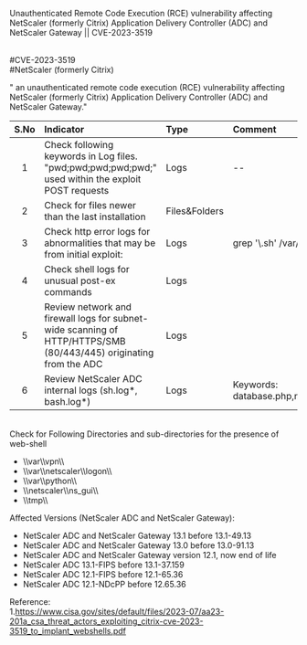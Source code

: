 Unauthenticated Remote Code Execution (RCE) vulnerability affecting NetScaler (formerly Citrix) Application Delivery Controller (ADC) and NetScaler Gateway || CVE-2023-3519

<br>#CVE-2023-3519
<br>#NetScaler (formerly Citrix)

" an unauthenticated remote code execution (RCE) vulnerability affecting NetScaler (formerly Citrix) Application Delivery Controller (ADC) and NetScaler Gateway."

| S.No | Indicator            | Type   | Comment |
|:-----:|:----------------|:---------|:--------------------|
|1 | Check following keywords in Log files. "pwd;pwd;pwd;pwd;pwd;" used within the exploit POST requests   |Logs|--|
|2 | Check for files newer than the last installation  | Files&Folders  | |
|3 | Check http error logs for abnormalities that may be from initial exploit:   | Logs  | grep '\\.sh' \/var\/log\/httperror.log\*  |
|4 | Check shell logs for unusual post-ex commands  | Logs  |  |
|5 | Review network and firewall logs for subnet-wide scanning of HTTP/HTTPS/SMB (80/443/445) originating from the ADC  | Logs  |  |
|6 | Review NetScaler ADC internal logs (sh.log\*, bash.log\*)   | Logs  | Keywords: database.php,ns_gui\/vpn,\/flash\/nsconfig\/keys\/updated |


<br>
Check for Following Directories and sub-directories for the presence of web-shell
<ul>
<li>\\var\\vpn\\</li>
<li>\\var\\netscaler\\logon\\</li>
<li>\\var\\python\\</li>
<li>\\netscaler\\ns_gui\\</li>
<li>\\tmp\\</li>
</ul>


Affected Versions (NetScaler ADC and NetScaler Gateway):
<ul>
<li>NetScaler ADC and NetScaler Gateway 13.1 before 13.1-49.13</li>
<li>NetScaler ADC and NetScaler Gateway 13.0 before 13.0-91.13</li>
<li>NetScaler ADC and NetScaler Gateway version 12.1, now end of life</li>
<li>NetScaler ADC 13.1-FIPS before 13.1-37.159</li>
<li>NetScaler ADC 12.1-FIPS before 12.1-65.36</li>
<li>NetScaler ADC 12.1-NDcPP before 12.65.36</li>
</ul>

Reference:
<br>1.https://www.cisa.gov/sites/default/files/2023-07/aa23-201a_csa_threat_actors_exploiting_citrix-cve-2023-3519_to_implant_webshells.pdf
